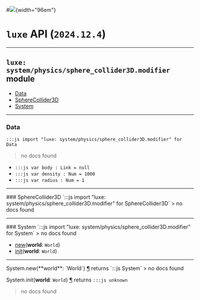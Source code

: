 #![](../../../../../../../../../images/luxe-dark.svg){width="96em"}

# `luxe` API (`2024.12.4`)  


---

## `luxe: system/physics/sphere_collider3D.modifier` module

- [Data](#data)   
- [SphereCollider3D](#spherecollider3d)   
- [System](#system)   

---

### Data
`:::js import "luxe: system/physics/sphere_collider3D.modifier" for Data`
> no docs found

- `:::js var body : Link = null`
- `:::js var density : Num = 1000`
- `:::js var radius : Num = 1`

<hr/>
### SphereCollider3D
`:::js import "luxe: system/physics/sphere_collider3D.modifier" for SphereCollider3D`
> no docs found


<hr/>
### System
`:::js import "luxe: system/physics/sphere_collider3D.modifier" for System`
> no docs found

- [new](#System.new)(**world**: `World`)
- [init](#System.init)(**world**: `World`)

<hr/>
<endpoint module="luxe: system/physics/sphere_collider3D.modifier" class="System" signature="new(world : World)"></endpoint>
<signature id="System.new">System.new(**world**: `World`)
<a class="headerlink" href="#System.new" title="Permanent link">¶</a></signature>
<span class='api_ret'>returns</span> `:::js System`
> no docs found   

<endpoint module="luxe: system/physics/sphere_collider3D.modifier" class="System" signature="init(world : World)"></endpoint>
<signature id="System.init">System.init(**world**: `World`)
<a class="headerlink" href="#System.init" title="Permanent link">¶</a></signature>
<span class='api_ret'>returns</span> `:::js unknown`
> no docs found   

